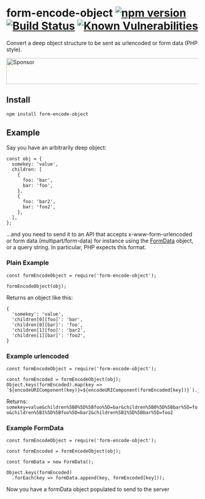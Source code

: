 # form-encode-object [![npm version](https://badge.fury.io/js/form-encode-object.svg)](https://badge.fury.io/js/form-encode-object) [![Build Status](https://travis-ci.org/mifi/form-encode-object.svg?branch=master)](https://travis-ci.org/mifi/form-encode-object) [![Known Vulnerabilities](https://snyk.io/test/github/mifi/form-encode-object/badge.svg)](https://snyk.io/test/github/mifi/form-encode-object)

Convert a deep object structure to be sent as urlencoded or form data (PHP style).

<a target='_blank' rel='nofollow' href='https://app.codesponsor.io/link/a3DabSrJLUgh3DWQzN9s8KRM/mifi/form-encode-object'>
  <img alt='Sponsor' width='888' height='68' src='https://app.codesponsor.io/embed/a3DabSrJLUgh3DWQzN9s8KRM/mifi/form-encode-object.svg' />
</a>

## Install

```
npm install form-encode-object
```

## Example

Say you have an arbitrarily deep object:

```
const obj = {
  somekey: 'value',
  children: [
    {
      foo: 'bar',
      bar: 'foo',
    },
    {
      foo: 'bar2',
      bar: 'foo2',
    },
  ],
};
```

...and you need to send it to an API that accepts x-www-form-urlencoded or form data (multipart/form-data) for instance using the [FormData](https://developer.mozilla.org/en-US/docs/Web/API/FormData) object, or a query string. In particular, PHP expects this format.

### Plain Example
```
const formEncodeObject = require('form-encode-object');

formEncodeObject(obj);
```
Returns an object like this:
```
{
  'somekey': 'value',
  'children[0][foo]': 'bar',
  'children[0][bar]': 'foo',
  'children[1][foo]': 'bar2',
  'children[1][bar]': 'foo2',
}
```

### Example urlencoded
```
const formEncodeObject = require('form-encode-object');

const formEncoded = formEncodeObject(obj);
Object.keys(formEncoded).map(key => `${encodeURIComponent(key)}=${encodeURIComponent(formEncoded[key])}`).join('&');
```
Returns: `somekey=value&children%5B0%5D%5Bfoo%5D=bar&children%5B0%5D%5Bbar%5D=foo&children%5B1%5D%5Bfoo%5D=bar2&children%5B1%5D%5Bbar%5D=foo2`


### Example FormData
```
const formEncodeObject = require('form-encode-object');

const formEncoded = formEncodeObject(obj);

const formData = new FormData();

Object.keys(formEncoded)
  .forEach(key => formData.append(key, formEncoded[key]));
```
Now you have a formData object populated to send to the server
